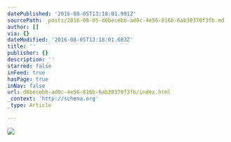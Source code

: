 ```yaml
---
datePublished: '2016-08-05T13:18:01.991Z'
sourcePath: _posts/2016-08-05-d6becebb-ad0c-4e56-816b-6ab30370f3fb.md
author: []
via: {}
dateModified: '2016-08-05T13:18:01.603Z'
title: ''
publisher: {}
description: ''
starred: false
inFeed: true
hasPage: true
inNav: false
url: d6becebb-ad0c-4e56-816b-6ab30370f3fb/index.html
_context: 'http://schema.org'
_type: Article

---
```

![](https://the-grid-user-content.s3-us-west-2.amazonaws.com/c2c9015a-0097-43b2-89ae-e42eb712b5fb.jpg)